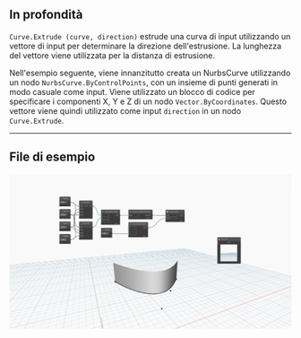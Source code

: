 ## In profondità
`Curve.Extrude (curve, direction)` estrude una curva di input utilizzando un vettore di input per determinare la direzione dell'estrusione. La lunghezza del vettore viene utilizzata per la distanza di estrusione.

Nell'esempio seguente, viene innanzitutto creata un NurbsCurve utilizzando un nodo `NurbsCurve.ByControlPoints`, con un insieme di punti generati in modo casuale come input. Viene utilizzato un blocco di codice per specificare i componenti X, Y e Z di un nodo `Vector.ByCoordinates`. Questo vettore viene quindi utilizzato come input `direction` in un nodo `Curve.Extrude`.
___
## File di esempio

![Curve.Extrude(curve, direction)](./Autodesk.DesignScript.Geometry.Curve.Extrude(curve,%20direction)_img.jpg)
